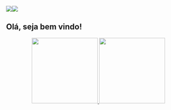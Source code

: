 ![](./src/imagem.jpg)![](./src/imagem_.jpg)

## Olá, seja bem vindo!

<div align="center">
  <a href="https://github.com/DevAlexandreMuniz">
  <img height="180em" src="https://github-readme-stats.vercel.app/api?username=DevAlexandreMuniz&show_icons=true&theme=dracula&include_all_commits=true&count_private=true"/>
  <img height="180em" src="https://github-readme-stats.vercel.app/api/top-langs/?username=DevAlexandreMuniz&layout=compact&langs_count=7&theme=dracula"/>
</div>
